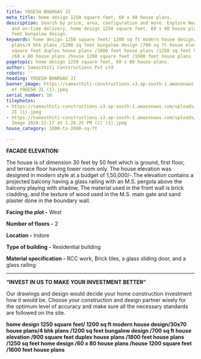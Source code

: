 ```yaml
---
title: YOGESH BHARGAV JI
meta_title: home design 1250 square feet, 60 x 80 house plans.
description: Search by price, area, configuration and more. ‎Explore New Projects,  quality
  and on-time delivery. home design 1250 square feet. 60 x 80 house plans. 1200 sq
  feet bungalow design.
keywords: home design 1250 square feet/ 1200 sq ft modern house design/30x70 house
  plans/4 bhk plans /1200 sq feet bungalow design /700 sq ft house elevation /900
  square feet duplex house plans /1800 feet house plans /1250 sq feet home design
  /60 x 80 house plans /house 1200 square feet /1600 feet house plans
pagetopic: home design 1250 square feet, 60 x 80 house plans.
author: Samasthiti Constructions Pvt Ltd
robots: ''
heading: YOGESH BHARGAV JI
banner_image: https://samasthiti-constructions.s3.ap-south-1.amazonaws.com/uploads/Copy
  of YOGESH JI (1).jpeg
serial_number: 10
tilephotos:
- https://samasthiti-constructions.s3.ap-south-1.amazonaws.com/uploads/Copy of YOGESH
  JI (1).jpeg
- https://samasthiti-constructions.s3.ap-south-1.amazonaws.com/uploads/Copy of WhatsApp
  Image 2020-12-17 at 1.26.25 PM (2) (1).jpeg
house_category: 1000-to-2000-sq-ft

---
```

**FACADE ELEVATION:**

The house is of dimension 30 feet by 50 feet which is ground, first floor, and terrace floor having tower room only. The house elevation  was designed in modern style at a budget of 1,50,000/-.The elevation contains a projected balcony having a glass railing with an M.S. pergola above the balcony playing with shadow, The material used in the front wall is brick cladding, and the texture of wood used in the M.S. main gate and sand plaster done in the boundary wall. 

**Facing the plot -** West

**Number of floors -** 2

**Location -** Indore

**Type of building -** Residential building

**Material specification -** RCC work, Brick tiles, a glass sliding door, and a glass railing

***

**“INVEST IN US TO MAKE YOUR INVESTMENT BETTER”**

Our drawings and design would decide your home construction investment how it would be. Choose your construction and design partner wisely for the optimum level of accuracy and make sure all the necessary standards are followed on the site.

**home design 1250 square feet/ 1200 sq ft modern house design/30x70 house plans/4 bhk plans /1200 sq feet bungalow design /700 sq ft house elevation /900 square feet duplex house plans /1800 feet house plans /1250 sq feet home design /60 x 80 house plans /house 1200 square feet /1600 feet house plans**